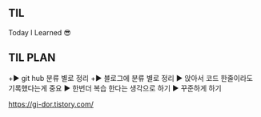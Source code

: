 ## TIL
Today I Learned :sunglasses:

## TIL PLAN
+▶️ git hub 분류 별로 정리
+:arrow_forward: 블로그에 분류 별로 정리
:arrow_forward: 앉아서 코드 한줄이라도 기록했다는게 중요
:arrow_forward: 한번더 복습 한다는 생각으로 하기
:arrow_forward: 꾸준하게 하기

https://gi-dor.tistory.com/
